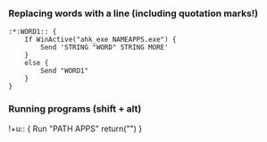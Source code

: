 ### Replacing words with a line (including quotation marks!)
```autohotkey
:*:WORD1:: {
    If WinActive("ahk_exe NAMEAPPS.exe") {
        Send 'STRING "WORD" STRING MORE'
    }
    else {
        Send "WORD1"
    }
}
```

### Running programs (shift + alt)

!+u:: {
Run "PATH APPS"
return("")
}
